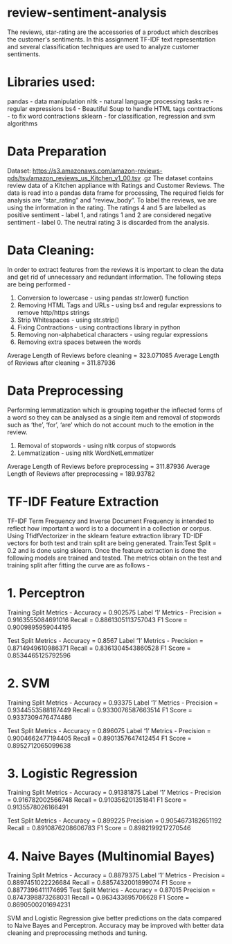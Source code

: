 # review-sentiment-analysis
The reviews, star-rating are the accessories of a product which describes the customer's sentiments. In this assignment TF-IDF text representation and several classification techniques are used to analyze customer sentiments.

# Libraries used:
pandas - data manipulation
nltk - natural language processing tasks
re - regular expressions
bs4 - Beautiful Soup to handle HTML tags
contractions - to fix word contractions
sklearn - for classification, regression and svm algorithms

# Data Preparation
Dataset:
https://s3.amazonaws.com/amazon-reviews-pds/tsv/amazon_reviews_us_Kitchen_v1_00.tsv
.gz
The dataset contains review data of a Kitchen appliance with Ratings and Customer
Reviews. The data is read into a pandas data frame for processing, The required fields for
analysis are “star_rating” and “review_body”. To label the reviews, we are using the
information in the rating. The ratings 4 and 5 are labelled as positive sentiment - label 1, and
ratings 1 and 2 are considered negative sentiment - label 0. The neutral rating 3 is discarded
from the analysis.

# Data Cleaning:
In order to extract features from the reviews it is important to clean the data and get rid of
unnecessary and redundant information. The following steps are being performed -
1. Conversion to lowercase - using pandas str.lower() function
2. Removing HTML Tags and URLs - using bs4 and regular expressions to remove
http/https strings
3. Strip Whitespaces - using str.strip()
4. Fixing Contractions - using contractions library in python
5. Removing non-alphabetical characters - using regular expressions
6. Removing extra spaces between the words

Average Length of Reviews before cleaning = 323.071085
Average Length of Reviews after cleaning = 311.87936

# Data Preprocessing
Performing lemmatization which is grouping together the inflected forms of a word so they
can be analysed as a single item and removal of stopwords such as ‘the’, ‘for’, ‘are’ which do
not account much to the emotion in the review.
1. Removal of stopwords - using nltk corpus of stopwords
2. Lemmatization - using nltk WordNetLemmatizer

Average Length of Reviews before preprocessing = 311.87936
Average Length of Reviews after preprocessing = 189.93782

# TF-IDF Feature Extraction
TF-IDF Term Frequency and Inverse Document Frequency is intended to reflect how
important a word is to a document in a collection or corpus.
Using TfidfVectorizer in the sklearn feature extraction library TD-IDF vectors for both test and
train split are being generated.
Train:Test Split = 0.2 and is done using sklearn.
Once the feature extraction is done the following models are trained and tested.
The metrics obtain on the test and training split after fitting the curve are as follows -
  # 1. Perceptron
  Training Split Metrics -
  Accuracy = 0.902575
  Label ‘1’ Metrics -
  Precision = 0.9163555084691016
  Recall = 0.8861305113757043
  F1 Score = 0.9009895959044195

  Test Split Metrics -
  Accuracy = 0.8567
  Label ‘1’ Metrics -
  Precision = 0.8714949610986371
  Recall = 0.8361304543860528
  F1 Score = 0.8534465125792596

  # 2. SVM
  Training Split Metrics -
  Accuracy = 0.93375
  Label ‘1’ Metrics -
  Precision = 0.9344553588187449
  Recall = 0.9330076587663514
  F1 Score = 0.9337309476474486

  Test Split Metrics -
  Accuracy = 0.896075
  Label ‘1’ Metrics -
  Precision = 0.9004662477194405
  Recall = 0.8901357647412454
  F1 Score = 0.8952712065099638

  # 3. Logistic Regression
  Training Split Metrics -
  Accuracy = 0.91381875
  Label ‘1’ Metrics -
  Precision = 0.916782002566748
  Recall = 0.910356201351841
  F1 Score = 0.9135578026166491

  Test Split Metrics -
  Accuracy = 0.899225
  Precision = 0.9054673182651192
  Recall = 0.8910876208606783
  F1 Score = 0.8982199217270546

  # 4. Naive Bayes (Multinomial Bayes)
  Training Split Metrics -
  Accuracy = 0.8879375
  Label ‘1’ Metrics -
  Precision = 0.8897451022226684
  Recall = 0.8857432001899074
  F1 Score = 0.8877396411174695
  Test Split Metrics -
  Accuracy = 0.87015
  Precision = 0.8747398873268031
  Recall = 0.863433695706628
  F1 Score = 0.8690500201694231

SVM and Logistic Regression give better predictions on the data compared to Naive Bayes and Perceptron. Accuracy may be improved with better data cleaning and preprocessing methods and tuning.
